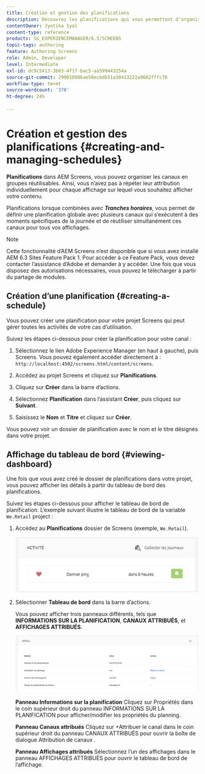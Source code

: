 ```yaml
---
title: Création et gestion des planifications
description: Découvrez les planifications qui vous permettent d’organiser les canaux en groupes réutilisables, de sorte que vous n’ayez pas à répéter leur attribution individuellement pour chaque affichage sur lequel vous souhaitez afficher votre contenu.
contentOwner: Jyotika Syal
content-type: reference
products: SG_EXPERIENCEMANAGER/6.5/SCREENS
topic-tags: authoring
feature: Authoring Screens
role: Admin, Developer
level: Intermediate
exl-id: dc9c5413-3b03-4f1f-bac5-aa599443254a
source-git-commit: 299018986ae58ecbdb51a30413222a9682fffc76
workflow-type: tm+mt
source-wordcount: '378'
ht-degree: 24%

---
```


# Création et gestion des planifications {#creating-and-managing-schedules}

**Planifications** dans AEM Screens, vous pouvez organiser les canaux en groupes réutilisables. Ainsi, vous n’avez pas à répéter leur attribution individuellement pour chaque affichage sur lequel vous souhaitez afficher votre contenu.

Planifications lorsque combinées avec ***Tranches horaires***, vous permet de définir une planification globale avec plusieurs canaux qui s’exécutent à des moments spécifiques de la journée et de réutiliser simultanément ces canaux pour tous vos affichages.

>[!NOTE]
>
>Cette fonctionnalité d’AEM Screens n’est disponible que si vous avez installé AEM 6.3 Sites Feature Pack 1. Pour accéder à ce Feature Pack, vous devez contacter l’assistance d’Adobe et demander à y accéder. Une fois que vous disposez des autorisations nécessaires, vous pouvez le télécharger à partir du partage de modules.

## Création d’une planification {#creating-a-schedule}

Vous pouvez créer une planification pour votre projet Screens qui peut gérer toutes les activités de votre cas d’utilisation.

Suivez les étapes ci-dessous pour créer la planification pour votre canal :

1. Sélectionnez le lien Adobe Experience Manager (en haut à gauche), puis Screens. Vous pouvez également accéder directement à : `http://localhost:4502/screens.html/content/screens`.
1. Accédez au projet Screens et cliquez sur **Planifications**.
1. Cliquez sur **Créer** dans la barre d’actions.
1. Sélectionnez **Planification** dans l’assistant **Créer**, puis cliquez sur **Suivant**.

1. Saisissez le **Nom** et **Titre** et cliquez sur **Créer**.

Vous pouvez voir un dossier de planification avec le nom et le titre désignés dans votre projet.


## Affichage du tableau de bord {#viewing-dashboard}

Une fois que vous avez créé le dossier de planifications dans votre projet, vous pouvez afficher les détails à partir du tableau de bord des planifications.

Suivez les étapes ci-dessous pour afficher le tableau de bord de planification. L’exemple suivant illustre le tableau de bord de la variable `We.Retail` project :

1. Accédez au **Planifications** dossier de Screens (exemple, `We.Retail`).

   ![chlimage_1](assets/chlimage_1.png)

1. Sélectionner **Tableau de bord** dans la barre d’actions.

   Vous pouvez afficher trois panneaux différents, tels que **INFORMATIONS SUR LA PLANIFICATION**, **CANAUX ATTRIBUÉS**, et **AFFICHAGES ATTRIBUÉS**.

   ![chlimage_1-1](assets/chlimage_1-1.png)

   **Panneau Informations sur la planification** Cliquez sur Propriétés dans le coin supérieur droit du panneau INFORMATIONS SUR LA PLANIFICATION pour afficher/modifier les propriétés du planning.

   **Panneau Canaux attribués** Cliquez sur +Attribuer le canal dans le coin supérieur droit du panneau CANAUX ATTRIBUÉS pour ouvrir la boîte de dialogue Attribution de canaux .

   **Panneau Affichages attribués** Sélectionnez l’un des affichages dans le panneau AFFICHAGES ATTRIBUÉS pour ouvrir le tableau de bord de l’affichage.
